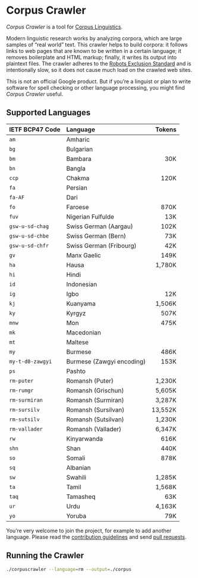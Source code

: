 # Corpus Crawler

_Corpus Crawler_ is a tool for [Corpus
Linguistics](https://en.wikipedia.org/wiki/Corpus_linguistics).

Modern linguistic research works by analyzing corpora, which are large
samples of “real world” text. This crawler helps to build corpora: it
follows links to web pages that are known to be written in a certain
language; it removes boilerplate and HTML markup; finally, it writes
its output into plaintext files.  The crawler adheres to the [Robots
Exclusion
Standard](https://en.wikipedia.org/wiki/Robots_exclusion_standard) and
is intentionally slow, so it does not cause much load on the crawled
web sites.

This is not an official Google product. But if you’re a linguist or
plan to write software for spell checking or other language processing,
you might find _Corpus Crawler_ useful.


## Supported Languages

| IETF BCP47 Code     | Language                     |  Tokens |
| :------------------ | :--------------------------- | ------: |
| `am`                | Amharic                      |         |
| `bg`                | Bulgarian                    |         |
| `bm`                | Bambara                      |     30K |
| `bn`                | Bangla                       |         |
| `ccp`               | Chakma                       |    120K |
| `fa`                | Persian                      |         |
| `fa-AF`             | Dari                         |         |
| `fo`                | Faroese                      |    870K |
| `fuv`               | Nigerian Fulfulde            |     13K |
| `gsw-u-sd-chag`     | Swiss German (Aargau)        |    102K |
| `gsw-u-sd-chbe`     | Swiss German (Bern)          |     73K |
| `gsw-u-sd-chfr`     | Swiss German (Fribourg)      |     42K |
| `gv`                | Manx Gaelic                  |    149K |
| `ha`                | Hausa                        |  1,780K |
| `hi`                | Hindi                        |         |
| `id`                | Indonesian                   |         |
| `ig`                | Igbo                         |     12K |
| `kj`                | Kuanyama                     |  1,506K |
| `ky`                | Kyrgyz                       |    507K |
| `mnw`               | Mon                          |    475K |
| `mk`                | Macedonian                   |         |
| `mt`                | Maltese                      |         |
| `my`                | Burmese                      |    486K |
| `my-t-d0-zawgyi`    | Burmese (Zawgyi encoding)    |    153K |
| `ps`                | Pashto                       |         |
| `rm-puter`          | Romansh (Puter)              |  1,230K |
| `rm-rumgr`          | Romansh (Grischun)           |  5,605K |
| `rm-surmiran`       | Romansh (Surmiran)           |  3,287K |
| `rm-sursilv`        | Romansh (Sursilvan)          | 13,552K |
| `rm-sutsilv`        | Romansh (Sutsilvan)          |  1,230K |
| `rm-vallader`       | Romansh (Vallader)           |  6,347K |
| `rw`                | Kinyarwanda                  |    616K |
| `shn`               | Shan                         |    440K |
| `so`                | Somali                       |    878K |
| `sq`                | Albanian                     |         |
| `sw`                | Swahili                      |  1,285K |
| `ta`                | Tamil                        |  1,568K |
| `taq`               | Tamasheq                     |     63K |
| `ur`                | Urdu                         |  4,163K |
| `yo`                | Yoruba                       |     79K |

You’re very welcome to join the project, for example to add another language.
Please read the [contribution guidelines](./CONTRIBUTING.md) and send [pull
requests](https://help.github.com/categories/collaborating-with-issues-and-pull-requests/).


## Running the Crawler

```sh
./corpuscrawler --language=rm --output=./corpus
```
